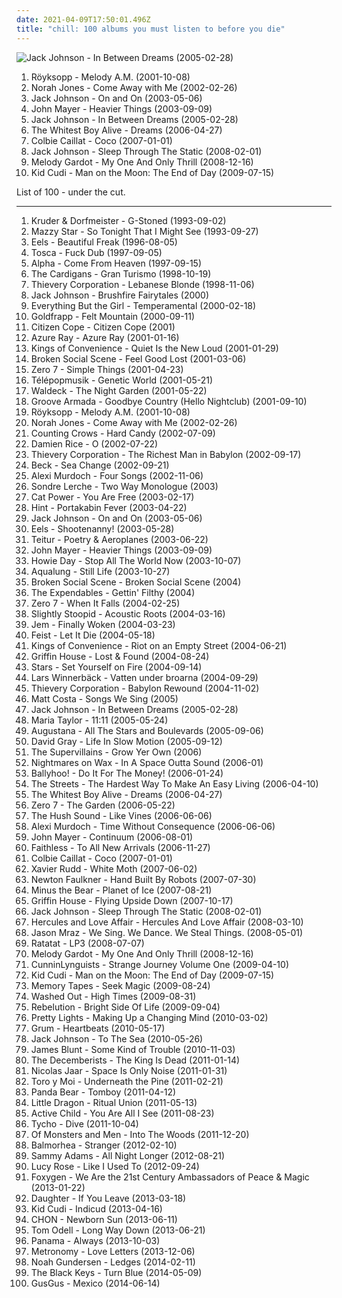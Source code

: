 ```yaml
---
date: 2021-04-09T17:50:01.496Z
title: "chill: 100 albums you must listen to before you die"
---
```

![Jack Johnson - In Between Dreams (2005-02-28)](http://coverartarchive.org/release/8803a42d-59ca-4eee-83ba-61fae63856f5/6148270094-500.jpg "Jack Johnson - In Between Dreams (2005-02-28)")
<ol class="albums">
<li data-cover="https://img.discogs.com/cCrsEjLACyczWsYITTOxwaMW5rM=/fit-in/500x500/filters:strip_icc():format(jpeg):mode_rgb():quality(90)/discogs-images/R-1831286-1251312241.jpeg.jpg" data-tags="electronic, chillout" role="button">Röyksopp - Melody A.M. (2001-10-08)</li>
<li data-cover="http://coverartarchive.org/release/a7b9e4e4-b21e-4c70-8aee-5fa555796225/16662903606-500.jpg" data-tags="jazz" role="button">Norah Jones - Come Away with Me (2002-02-26)</li>
<li data-cover="http://coverartarchive.org/release/972a10fd-c0b7-47c4-9c72-267a8e6aec38/23562352835-500.jpg" data-tags="acoustic, jack johnson" role="button">Jack Johnson - On and On (2003-05-06)</li>
<li data-cover="http://coverartarchive.org/release/de5686c7-a301-476e-b4df-61f67f83824b/6621900880-500.jpg" data-tags="john mayer, rock" role="button">John Mayer - Heavier Things (2003-09-09)</li>
<li data-cover="http://coverartarchive.org/release/8803a42d-59ca-4eee-83ba-61fae63856f5/6148270094-500.jpg" data-tags="acoustic" role="button">Jack Johnson - In Between Dreams (2005-02-28)</li>
<li data-cover="http://coverartarchive.org/release/991663bf-fc45-422f-bf7f-7e713c22b591/17925341829-500.jpg" data-tags="indie" role="button">The Whitest Boy Alive - Dreams (2006-04-27)</li>
<li data-cover="http://coverartarchive.org/release/402e7158-57a2-48c1-9ecc-83a78f3f6c8e/2859644033-500.jpg" data-tags="pop" role="button">Colbie Caillat - Coco (2007-01-01)</li>
<li data-cover="https://via.placeholder.com/450" data-tags="acoustic" role="button">Jack Johnson - Sleep Through The Static (2008-02-01)</li>
<li data-cover="https://via.placeholder.com/450" data-tags="jazz" role="button">Melody Gardot - My One And Only Thrill (2008-12-16)</li>
<li data-cover="http://coverartarchive.org/release/e44d998a-0b74-4bbf-b0b1-f8cb5541169d/2727460436-500.jpg" data-tags="hip-hop" role="button">Kid Cudi - Man on the Moon: The End of Day (2009-07-15)</li>
</ol>
List of 100 - under the cut.
<!-- more -->

_________________

<ol class="albums">
<li data-cover="https://img.discogs.com/LDoJ4fXQzmCA4wn5n-IRtTjqeP4=/fit-in/600x597/filters:strip_icc():format(jpeg):mode_rgb():quality(90)/discogs-images/R-3481-1568187492-9559.jpeg.jpg" data-tags="chillout, downtempo" role="button">
Kruder & Dorfmeister - G-Stoned (1993-09-02)
</li>
<li data-cover="http://coverartarchive.org/release/d9fa44a6-c79b-4b70-806b-af5eb748e8f8/5320516788-500.jpg" data-tags="dream pop, female vocalists, alternative, 90s" role="button">
Mazzy Star - So Tonight That I Might See (1993-09-27)
</li>
<li data-cover="http://coverartarchive.org/release/31c452b7-6fc4-39eb-9a0c-1f349328c745/11388472171-500.jpg" data-tags="alternative, rock, alternative rock, indie rock, 90s" role="button">
Eels - Beautiful Freak (1996-08-05)
</li>
<li data-cover="http://coverartarchive.org/release/fb8647ff-066b-4e9e-b9b0-791f39bcfa13/4530526778-500.jpg" data-tags="dub, chill" role="button">
Tosca - Fuck Dub (1997-09-05)
</li>
<li data-cover="http://coverartarchive.org/release/a66fb9a6-a459-4e75-90a4-9eb7e33ad88c/14902634422-500.jpg" data-tags="electronic, downtempo" role="button">
Alpha - Come From Heaven (1997-09-15)
</li>
<li data-cover="http://coverartarchive.org/release/70f5e652-0a10-37ca-8d1d-1610ca3cfa29/3711112834-500.jpg" data-tags="rock, 90s, female vocalists" role="button">
The Cardigans - Gran Turismo (1998-10-19)
</li>
<li data-cover="http://coverartarchive.org/release/6adfb691-676d-44d2-aac4-96827ce62597/16156254622-500.jpg" data-tags="trip-hop, chill, downbeat, trip hop, relaxing, thievery corporation" role="button">
Thievery Corporation - Lebanese Blonde (1998-11-06)
</li>
<li data-cover="http://coverartarchive.org/release/34c07ea9-63ff-4d69-bfb2-279d52dda6da/27925708299-500.jpg" data-tags="acoustic" role="button">
Jack Johnson - Brushfire Fairytales (2000)
</li>
<li data-cover="https://img.discogs.com/GtoMOXBxTsOqrQvOQ4_degxBtlA=/fit-in/600x593/filters:strip_icc():format(jpeg):mode_rgb():quality(90)/discogs-images/R-31372-1258068612.jpeg.jpg" data-tags="electronica, everything but the girl, electronic, lounge" role="button">
Everything But the Girl - Temperamental (2000-02-18)
</li>
<li data-cover="http://coverartarchive.org/release/a9c71b51-ad11-436e-b759-9f23c324433a/5128575556-500.jpg" data-tags="trip-hop, electronic" role="button">
Goldfrapp - Felt Mountain (2000-09-11)
</li>
<li data-cover="http://coverartarchive.org/release/1c382e7a-1efa-46fb-9fcf-fca60599fe71/6110111109-500.jpg" data-tags="chillout" role="button">
Citizen Cope - Citizen Cope (2001)
</li>
<li data-cover="http://coverartarchive.org/release/e02ccb17-e073-4439-a38c-a5008e1bcead/22576180833-500.jpg" data-tags="female vocalists, 00s" role="button">
Azure Ray - Azure Ray (2001-01-16)
</li>
<li data-cover="https://img.discogs.com/W1ebskmATPP9dg6a2nWlvKk7Tmw=/fit-in/600x586/filters:strip_icc():format(jpeg):mode_rgb():quality(90)/discogs-images/R-76745-1237046610.jpeg.jpg" data-tags="acoustic, indie pop, indie" role="button">
Kings of Convenience - Quiet Is the New Loud (2001-01-29)
</li>
<li data-cover="http://coverartarchive.org/release/bcc94f56-bdb0-32b7-9d1b-fda488bff5dc/27138605951-500.jpg" data-tags="post-rock, ambient" role="button">
Broken Social Scene - Feel Good Lost (2001-03-06)
</li>
<li data-cover="http://coverartarchive.org/release/492ba46b-0c4b-48c6-8dae-162058dc95e9/12184142601-500.jpg" data-tags="chillout, downtempo" role="button">
Zero 7 - Simple Things (2001-04-23)
</li>
<li data-cover="http://coverartarchive.org/release/51622cb0-251f-4cf8-8e1c-79a27c340e24/4049466485-500.jpg" data-tags="electronic, chillout, downtempo, trip-hop" role="button">
Télépopmusik - Genetic World (2001-05-21)
</li>
<li data-cover="http://coverartarchive.org/release/f58e4f08-9204-4898-b0d2-69fe5367e602/16928251797-500.jpg" data-tags="chillout, trip-hop" role="button">
Waldeck - The Night Garden (2001-05-22)
</li>
<li data-cover="http://coverartarchive.org/release/41dc852a-36ab-4c92-a97c-6f864e526c66/4759377343-500.jpg" data-tags="chillout, electronic" role="button">
Groove Armada - Goodbye Country (Hello Nightclub) (2001-09-10)
</li>
<li data-cover="https://img.discogs.com/cCrsEjLACyczWsYITTOxwaMW5rM=/fit-in/500x500/filters:strip_icc():format(jpeg):mode_rgb():quality(90)/discogs-images/R-1831286-1251312241.jpeg.jpg" data-tags="electronic, chillout" role="button">
Röyksopp - Melody A.M. (2001-10-08)
</li>
<li data-cover="http://coverartarchive.org/release/a7b9e4e4-b21e-4c70-8aee-5fa555796225/16662903606-500.jpg" data-tags="jazz" role="button">
Norah Jones - Come Away with Me (2002-02-26)
</li>
<li data-cover="http://coverartarchive.org/release/a840e69a-3a92-4bf9-843c-e2b1fec44e3c/9715897767-500.jpg" data-tags="rock" role="button">
Counting Crows - Hard Candy (2002-07-09)
</li>
<li data-cover="https://img.discogs.com/ZQlQz6fBE2IohmkyyWgN2qBYtbw=/fit-in/150x150/filters:strip_icc():format(jpeg):mode_rgb():quality(90)/discogs-images/R-1222805-1202239031.jpeg.jpg" data-tags="acoustic, singer-songwriter, folk" role="button">
Damien Rice - O (2002-07-22)
</li>
<li data-cover="http://coverartarchive.org/release/1770ef1b-d12b-4b23-b594-a3d471c3d600/8933157864-500.jpg" data-tags="chillout, downtempo, lounge" role="button">
Thievery Corporation - The Richest Man in Babylon (2002-09-17)
</li>
<li data-cover="http://coverartarchive.org/release/09dc8894-bb52-4edd-a31b-e74e30753a44/7066111416-500.jpg" data-tags="singer-songwriter, acoustic, beck" role="button">
Beck - Sea Change (2002-09-21)
</li>
<li data-cover="http://coverartarchive.org/release/5c2e6103-520e-4459-b2d3-d74e86b608ae/17932879162-500.jpg" data-tags="indie, folk" role="button">
Alexi Murdoch - Four Songs (2002-11-06)
</li>
<li data-cover="https://img.discogs.com/lJfsIbR1eYiKn_7LBqccO0cXZ20=/fit-in/600x600/filters:strip_icc():format(jpeg):mode_rgb():quality(90)/discogs-images/R-759412-1284497750.jpeg.jpg" data-tags="singer-songwriter, albums i played hell out of, two way monologue" role="button">
Sondre Lerche - Two Way Monologue (2003)
</li>
<li data-cover="http://coverartarchive.org/release/81505ed6-1ad0-4e45-8f48-662fecfa7a75/3816099541-500.jpg" data-tags="singer-songwriter, indie, female vocalists" role="button">
Cat Power - You Are Free (2003-02-17)
</li>
<li data-cover="https://img.discogs.com/-Ghh-DxfY-YQVhDsE6_B06GuOuM=/fit-in/510x508/filters:strip_icc():format(jpeg):mode_rgb():quality(90)/discogs-images/R-138610-1333875595.jpeg.jpg" data-tags="chill, downtempo, chillout, ninja tune" role="button">
Hint - Portakabin Fever (2003-04-22)
</li>
<li data-cover="http://coverartarchive.org/release/972a10fd-c0b7-47c4-9c72-267a8e6aec38/23562352835-500.jpg" data-tags="acoustic, jack johnson" role="button">
Jack Johnson - On and On (2003-05-06)
</li>
<li data-cover="http://coverartarchive.org/release/2a15446f-a6b7-4e9c-82b9-a4685ef6b269/1607144291-500.jpg" data-tags="alternative, indie rock" role="button">
Eels - Shootenanny! (2003-05-28)
</li>
<li data-cover="http://coverartarchive.org/release/8dc17780-6a26-4ccb-91c9-23d568de83d4/27879377982-500.jpg" data-tags="teitur" role="button">
Teitur - Poetry & Aeroplanes (2003-06-22)
</li>
<li data-cover="http://coverartarchive.org/release/de5686c7-a301-476e-b4df-61f67f83824b/6621900880-500.jpg" data-tags="john mayer, rock" role="button">
John Mayer - Heavier Things (2003-09-09)
</li>
<li data-cover="http://coverartarchive.org/release/2d9065e5-de47-43ff-865f-42c110e7b6f6/6247631110-500.jpg" data-tags="singer-songwriter, acoustic" role="button">
Howie Day - Stop All The World Now (2003-10-07)
</li>
<li data-cover="https://img.discogs.com/3Sm3W8uRKa4ng_mHSjtC02riH8A=/fit-in/150x150/filters:strip_icc():format(jpeg):mode_rgb():quality(90)/discogs-images/R-2208233-1323194011.jpeg.jpg" data-tags="soundtrack, jazz, chill, alternative, power pop, singer-songwriter, britpop, pop-rock, amaranth, purchase, hard to find, maarts, still life, happy at work, favorite cds, thoughtfully, wanted album, granka, go get it" role="button">
Aqualung - Still Life (2003-10-27)
</li>
<li data-cover="http://coverartarchive.org/release/2d71439b-d7ad-42a0-b8cb-0d53e4d36e51/9269110098-500.jpg" data-tags="indie rock, indie" role="button">
Broken Social Scene - Broken Social Scene (2004)
</li>
<li data-cover="http://coverartarchive.org/release/394546f4-2c4f-4f67-a8ad-137b6ca3edec/13313814649-500.jpg" data-tags="heavy metal, chill, rock, punk, reggae, dub, ska, boogie on down, love songs that rock" role="button">
The Expendables - Gettin' Filthy (2004)
</li>
<li data-cover="https://img.discogs.com/J9Tu6lndSIaA29Jg85GuI0GDcWI=/fit-in/400x400/filters:strip_icc():format(jpeg):mode_rgb():quality(90)/discogs-images/R-1935782-1253543842.jpeg.jpg" data-tags="chillout" role="button">
Zero 7 - When It Falls (2004-02-25)
</li>
<li data-cover="http://coverartarchive.org/release/eb6f92bb-c9d0-4998-9e30-ad647853ccd9/4805491008-500.jpg" data-tags="acoustic ska, chill, roots reggae" role="button">
Slightly Stoopid - Acoustic Roots (2004-03-16)
</li>
<li data-cover="http://coverartarchive.org/release/dfb9db5d-bb8c-4fcd-a256-96841b6d090a/7929248241-500.jpg" data-tags="pop, female vocalists" role="button">
Jem - Finally Woken (2004-03-23)
</li>
<li data-cover="https://img.discogs.com/eU2kHxppsdd5tQ2SLv80GIxVNz8=/fit-in/600x600/filters:strip_icc():format(jpeg):mode_rgb():quality(90)/discogs-images/R-1006592-1520070252-6057.jpeg.jpg" data-tags="female vocalists, indie" role="button">
Feist - Let It Die (2004-05-18)
</li>
<li data-cover="https://img.discogs.com/bm6ZUDsKOZ00LGlgvLRry_NriHA=/fit-in/600x593/filters:strip_icc():format(jpeg):mode_rgb():quality(90)/discogs-images/R-814895-1512909278-1687.jpeg.jpg" data-tags="indie, acoustic, norwegian" role="button">
Kings of Convenience - Riot on an Empty Street (2004-06-21)
</li>
<li data-cover="http://coverartarchive.org/release/ffb07277-c860-4ed0-957f-539096995573/17531246316-500.jpg" data-tags="chill, folk, singer-songwriter, folk rock, 00s" role="button">
Griffin House - Lost & Found (2004-08-24)
</li>
<li data-cover="https://img.discogs.com/8FIA2sz1_BotHhDwNL31gjdQ-mU=/fit-in/600x600/filters:strip_icc():format(jpeg):mode_rgb():quality(90)/discogs-images/R-13941067-1564536660-2325.jpeg.jpg" data-tags="indie, indie pop" role="button">
Stars - Set Yourself on Fire (2004-09-14)
</li>
<li data-cover="https://img.discogs.com/vTpeM_ZRvSZHvU4-5ef5DJgAaII=/fit-in/600x600/filters:strip_icc():format(jpeg):mode_rgb():quality(90)/discogs-images/R-14170893-1569176715-5293.jpeg.jpg" data-tags="chill" role="button">
Lars Winnerbäck - Vatten under broarna (2004-09-29)
</li>
<li data-cover="http://coverartarchive.org/release/a2219b6c-5c32-31ef-a8db-20805aa86310/3526715644-500.jpg" data-tags="electronica, trip-hop, chill, chillout, reggae" role="button">
Thievery Corporation - Babylon Rewound (2004-11-02)
</li>
<li data-cover="https://via.placeholder.com/450" data-tags="singer-songwriter, acoustic" role="button">
Matt Costa - Songs We Sing (2005)
</li>
<li data-cover="http://coverartarchive.org/release/8803a42d-59ca-4eee-83ba-61fae63856f5/6148270094-500.jpg" data-tags="acoustic" role="button">
Jack Johnson - In Between Dreams (2005-02-28)
</li>
<li data-cover="http://coverartarchive.org/release/e721f43f-bac5-4459-a318-f47fe57b507a/15009927886-500.jpg" data-tags="chill, indie rock, female vocalist" role="button">
Maria Taylor - 11:11 (2005-05-24)
</li>
<li data-cover="http://coverartarchive.org/release/78e0a82c-f6e3-45fe-8f5c-190ae91bf357/5143039917-500.jpg" data-tags="rock, alternative, augustana" role="button">
Augustana - All The Stars and Boulevards (2005-09-06)
</li>
<li data-cover="https://img.discogs.com/P1fmJUS3_iPX633fdsjM8ipXJao=/fit-in/600x593/filters:strip_icc():format(jpeg):mode_rgb():quality(90)/discogs-images/R-614711-1431628762-6028.jpeg.jpg" data-tags="david gray" role="button">
David Gray - Life In Slow Motion (2005-09-12)
</li>
<li data-cover="https://img.discogs.com/C-GIJ37K5lw77l09qevF9Di2VP0=/fit-in/600x600/filters:strip_icc():format(jpeg):mode_rgb():quality(90)/discogs-images/R-3625999-1439766596-5010.jpeg.jpg" data-tags="chill, reggae, surf, ska, summer, california, dancehall, beach, baixar depois, happy music for work" role="button">
The Supervillains - Grow Yer Own (2006)
</li>
<li data-cover="http://coverartarchive.org/release/ae6389a7-cd8c-3e62-8db1-1b9a9e6e27b9/4394479901-500.jpg" data-tags="downtempo, chillout" role="button">
Nightmares on Wax - In A Space Outta Sound (2006-01)
</li>
<li data-cover="http://coverartarchive.org/release/abc685a8-6339-4b71-bd30-1fb9b4b48ae1/2203270543-500.jpg" data-tags="chill, reggae, surf, summer, california, beach, reggae-rock, bally, happy music for work" role="button">
Ballyhoo! - Do It For The Money! (2006-01-24)
</li>
<li data-cover="http://coverartarchive.org/release/cc491072-7ed0-40c1-a36b-4499e86de2b5/10795881747-500.jpg" data-tags="hip-hop, hip hop, rap, the streets" role="button">
The Streets - The Hardest Way To Make An Easy Living (2006-04-10)
</li>
<li data-cover="http://coverartarchive.org/release/991663bf-fc45-422f-bf7f-7e713c22b591/17925341829-500.jpg" data-tags="indie" role="button">
The Whitest Boy Alive - Dreams (2006-04-27)
</li>
<li data-cover="https://via.placeholder.com/450" data-tags="chillout" role="button">
Zero 7 - The Garden (2006-05-22)
</li>
<li data-cover="http://coverartarchive.org/release/4ce7c0ae-82d9-469d-88ed-a8875175633e/17321336815-500.jpg" data-tags="indie, the hush sound" role="button">
The Hush Sound - Like Vines (2006-06-06)
</li>
<li data-cover="http://coverartarchive.org/release/c7f170ef-5b55-4711-8820-48dac859f5e2/5105968554-500.jpg" data-tags="indie, folk, singer-songwriter" role="button">
Alexi Murdoch - Time Without Consequence (2006-06-06)
</li>
<li data-cover="http://coverartarchive.org/release/8aa81e40-71f1-4a39-a631-cb06703348d4/3717995933-500.jpg" data-tags="blues, john mayer" role="button">
John Mayer - Continuum (2006-08-01)
</li>
<li data-cover="https://img.discogs.com/cBeIDW7xK6KxSb-P0zJpViuKFyM=/fit-in/600x598/filters:strip_icc():format(jpeg):mode_rgb():quality(90)/discogs-images/R-4853247-1597669352-9918.jpeg.jpg" data-tags="chillout, electronic, electronica, dance, faithless" role="button">
Faithless - To All New Arrivals (2006-11-27)
</li>
<li data-cover="http://coverartarchive.org/release/402e7158-57a2-48c1-9ecc-83a78f3f6c8e/2859644033-500.jpg" data-tags="pop" role="button">
Colbie Caillat - Coco (2007-01-01)
</li>
<li data-cover="https://img.discogs.com/lwkGNhHJvvJVL1mkDqV5DD_js8g=/fit-in/600x559/filters:strip_icc():format(jpeg):mode_rgb():quality(90)/discogs-images/R-1065389-1189602288.jpeg.jpg" data-tags="surf, australian" role="button">
Xavier Rudd - White Moth (2007-06-02)
</li>
<li data-cover="http://coverartarchive.org/release/eb09be91-a6c4-44f0-80a9-196c6a3372d8/21084805447-500.jpg" data-tags="british, somgwriters" role="button">
Newton Faulkner - Hand Built By Robots (2007-07-30)
</li>
<li data-cover="http://coverartarchive.org/release/e3c0a8ce-6f8f-4aa2-9db0-f0a9a44504d8/2103706278-500.jpg" data-tags="indie rock, indie, mellow" role="button">
Minus the Bear - Planet of Ice (2007-08-21)
</li>
<li data-cover="https://img.discogs.com/KR2icblwxBD7a9YMMOR8JUAkRNk=/fit-in/280x280/filters:strip_icc():format(jpeg):mode_rgb():quality(90)/discogs-images/R-3742890-1342555718-8961.jpeg.jpg" data-tags="flying upside down" role="button">
Griffin House - Flying Upside Down (2007-10-17)
</li>
<li data-cover="https://via.placeholder.com/450" data-tags="acoustic" role="button">
Jack Johnson - Sleep Through The Static (2008-02-01)
</li>
<li data-cover="http://coverartarchive.org/release/b5be52c1-9c7c-4e7e-a8c2-5e2de309a11d/21164902564-500.jpg" data-tags="electronic, 00s" role="button">
Hercules and Love Affair - Hercules And Love Affair (2008-03-10)
</li>
<li data-cover="http://coverartarchive.org/release/17de02f3-5ee1-41c9-9ba4-42bca40dd848/2223304263-500.jpg" data-tags="singer-songwriter, pop, acoustic" role="button">
Jason Mraz - We Sing. We Dance. We Steal Things. (2008-05-01)
</li>
<li data-cover="http://coverartarchive.org/release/6f260569-6480-4bff-a9a9-e9b055624fe1/18464208583-500.jpg" data-tags="electronic" role="button">
Ratatat - LP3 (2008-07-07)
</li>
<li data-cover="https://via.placeholder.com/450" data-tags="jazz" role="button">
Melody Gardot - My One And Only Thrill (2008-12-16)
</li>
<li data-cover="http://coverartarchive.org/release/b0ba037d-1622-434a-bd91-cc4583a6e53b/26542085606-500.jpg" data-tags="hip-hop, hip hop, chill, underground rap, southern rap" role="button">
CunninLynguists - Strange Journey Volume One (2009-04-10)
</li>
<li data-cover="http://coverartarchive.org/release/e44d998a-0b74-4bbf-b0b1-f8cb5541169d/2727460436-500.jpg" data-tags="hip-hop" role="button">
Kid Cudi - Man on the Moon: The End of Day (2009-07-15)
</li>
<li data-cover="https://img.discogs.com/-jTtx8i_9nYOcmOknXjVaFcnjpo=/fit-in/560x600/filters:strip_icc():format(jpeg):mode_rgb():quality(90)/discogs-images/R-1906121-1251551154.jpeg.jpg" data-tags="chillwave, electronica" role="button">
Memory Tapes - Seek Magic (2009-08-24)
</li>
<li data-cover="http://coverartarchive.org/release/4660ee18-b7e2-43e8-9712-f8eb1e23656c/4157979888-500.jpg" data-tags="electronic, electropop, chill" role="button">
Washed Out - High Times (2009-08-31)
</li>
<li data-cover="https://img.discogs.com/Ine1l8ofiCWrwMeOgpFSVXheyys=/fit-in/595x592/filters:strip_icc():format(jpeg):mode_rgb():quality(90)/discogs-images/R-2914517-1307048549.jpeg.jpg" data-tags="chill, reggae, summer" role="button">
Rebelution - Bright Side Of Life (2009-09-04)
</li>
<li data-cover="http://coverartarchive.org/release/f3a962e3-0c46-4c3a-aeb9-a8efa29b4d51/1766802436-500.jpg" data-tags="electronic" role="button">
Pretty Lights - Making Up a Changing Mind (2010-03-02)
</li>
<li data-cover="https://img.discogs.com/n_6Gxp6npqCzgf6SSrF6K5exuqo=/fit-in/600x596/filters:strip_icc():format(jpeg):mode_rgb():quality(90)/discogs-images/R-1913206-1275933926.jpeg.jpg" data-tags="synth" role="button">
Grum - Heartbeats (2010-05-17)
</li>
<li data-cover="http://coverartarchive.org/release/b9c43a32-116c-4b13-aee5-1b327f544334/23563622864-500.jpg" data-tags="acoustic, jack johnson" role="button">
Jack Johnson - To The Sea (2010-05-26)
</li>
<li data-cover="http://coverartarchive.org/release/9b1c0003-7de6-4620-ab57-cf6cd03bb269/7533919648-500.jpg" data-tags="pop, singer-songwriter, james blunt" role="button">
James Blunt - Some Kind of Trouble (2010-11-03)
</li>
<li data-cover="http://coverartarchive.org/release/386e22bc-d967-4224-98cc-13ec5315751b/4625733651-500.jpg" data-tags="indie, folk rock, indie folk" role="button">
The Decemberists - The King Is Dead (2011-01-14)
</li>
<li data-cover="http://coverartarchive.org/release/d2022e3f-c22f-45c9-a1ab-4b2094d65719/23945397989-500.jpg" data-tags="electronic, electronica, minimal" role="button">
Nicolas Jaar - Space Is Only Noise (2011-01-31)
</li>
<li data-cover="http://coverartarchive.org/release/03b381ba-f859-3da0-873c-e359c56f25dd/12929911749-500.jpg" data-tags="indie pop, psychedelic" role="button">
Toro y Moi - Underneath the Pine (2011-02-21)
</li>
<li data-cover="http://coverartarchive.org/release/8d5b56e7-7412-4724-9407-039e64ecd014/13800964524-500.jpg" data-tags="indie, experimental, experimental rock, paw tracks" role="button">
Panda Bear - Tomboy (2011-04-12)
</li>
<li data-cover="https://img.discogs.com/SmWzFHMp4iRkXEpAx0Oc-PKF90I=/fit-in/450x453/filters:strip_icc():format(jpeg):mode_rgb():quality(90)/discogs-images/R-3033588-1312713162.jpeg.jpg" data-tags="trip-hop" role="button">
Little Dragon - Ritual Union (2011-05-13)
</li>
<li data-cover="http://coverartarchive.org/release/560d4328-550c-40af-a2fc-f2a2b10328b4/2215573326-500.jpg" data-tags="ambient, dream pop" role="button">
Active Child - You Are All I See (2011-08-23)
</li>
<li data-cover="https://img.discogs.com/2JcwwR1Kz7tn8vXgwRsx6ebrk6I=/fit-in/600x600/filters:strip_icc():format(jpeg):mode_rgb():quality(90)/discogs-images/R-3210485-1320619766.jpeg.jpg" data-tags="electronic, downtempo" role="button">
Tycho - Dive (2011-10-04)
</li>
<li data-cover="http://coverartarchive.org/release/4768d1fc-efa0-4dda-bb7f-9856e806831a/3608510095-500.jpg" data-tags="icelandic" role="button">
Of Monsters and Men - Into The Woods (2011-12-20)
</li>
<li data-cover="https://via.placeholder.com/450" data-tags="post-rock" role="button">
Balmorhea - Stranger (2012-02-10)
</li>
<li data-cover="http://coverartarchive.org/release/b266751b-2c9e-4a15-90f0-226bf0019e54/3301797137-500.jpg" data-tags="chill" role="button">
Sammy Adams - All Night Longer (2012-08-21)
</li>
<li data-cover="http://coverartarchive.org/release/3cb19f06-ce08-44d2-9b07-ffef4ac20216/10096389953-500.jpg" data-tags="folk, indie folk" role="button">
Lucy Rose - Like I Used To (2012-09-24)
</li>
<li data-cover="http://coverartarchive.org/release/fed15943-7a2f-4145-b927-d54bfdbb47a3/3077819531-500.jpg" data-tags="indie pop" role="button">
Foxygen - We Are the 21st Century Ambassadors of Peace & Magic (2013-01-22)
</li>
<li data-cover="http://coverartarchive.org/release/60876924-57d9-4781-8dd7-d757fcd995ac/3612258873-500.jpg" data-tags="indie" role="button">
Daughter - If You Leave (2013-03-18)
</li>
<li data-cover="http://coverartarchive.org/release/53351ea5-0a4f-42ff-9bee-4a7d3c43fda8/7420843359-500.jpg" data-tags="kid cudi" role="button">
Kid Cudi - Indicud (2013-04-16)
</li>
<li data-cover="https://img.discogs.com/pscnaQIdudebvxaNvSMSI0KzdJQ=/fit-in/600x600/filters:strip_icc():format(jpeg):mode_rgb():quality(90)/discogs-images/R-5012392-1524398620-5370.jpeg.jpg" data-tags="chill, math rock, progressive metal, progressive rock, prog, epic, hot chocolate, not of this world, instrumental prog metal, god tier chill, legends of chill, not a word was spoken" role="button">
CHON - Newborn Sun (2013-06-11)
</li>
<li data-cover="http://coverartarchive.org/release/d8997b1d-3345-4750-a7e6-fe19b96a96f3/4436735162-500.jpg" data-tags="indie, chill, singer-songwriter, acoustic, columbia records, sony music, in my vinyl collection" role="button">
Tom Odell - Long Way Down (2013-06-21)
</li>
<li data-cover="http://coverartarchive.org/release/3c3f741e-2e97-4795-81f3-86a264d116f0/16471947055-500.jpg" data-tags="chill, punk" role="button">
Panama - Always (2013-10-03)
</li>
<li data-cover="http://coverartarchive.org/release/5adeb0cd-f15c-447c-82a4-2d6fb5279436/6728311268-500.jpg" data-tags="indie pop, british" role="button">
Metronomy - Love Letters (2013-12-06)
</li>
<li data-cover="http://coverartarchive.org/release/340db447-f750-4149-8ec4-8bcd92a0f260/11254738554-500.jpg" data-tags="chill, music i should check out, dine alone music, good song-isaiah" role="button">
Noah Gundersen - Ledges (2014-02-11)
</li>
<li data-cover="http://coverartarchive.org/release/5bde1d21-eff2-4a6a-8e50-de9fd2051520/9200442958-500.jpg" data-tags="blues rock, rock, indie rock" role="button">
The Black Keys - Turn Blue (2014-05-09)
</li>
<li data-cover="http://coverartarchive.org/release/ec5aeb38-6541-4821-bd8a-9c161967f0db/7686700961-500.jpg" data-tags="electropop, chill, electro, house, icelandic, iceland, electro-pop, mp3" role="button">
GusGus - Mexico (2014-06-14)
</li>
</ol>